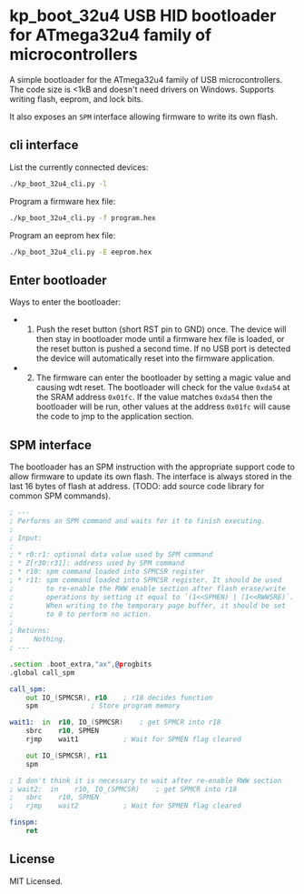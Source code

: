 
# kp_boot_32u4 USB HID bootloader for ATmega32u4 family of microcontrollers

A simple bootloader for the ATmega32u4 family of USB microcontrollers.
The code size is <1kB and doesn't need drivers on Windows.
Supports writing flash, eeprom, and lock bits.

It also exposes an `SPM` interface allowing firmware to write its own flash.

## cli interface

List the currently connected devices:
```sh
./kp_boot_32u4_cli.py -l
```

Program a firmware hex file:
```sh
./kp_boot_32u4_cli.py -f program.hex
```

Program an eeprom hex file:
```sh
./kp_boot_32u4_cli.py -E eeprom.hex
```

## Enter bootloader
Ways to enter the bootloader:

* 1. Push the reset button (short RST pin to GND) once. The device will then
  stay in bootloader mode until a firmware hex file is loaded, or the reset
  button is pushed a second time.  If no USB port is detected the device will
  automatically reset into the firmware application.
* 2. The firmware can enter the bootloader by setting a magic value and causing
  wdt reset. The bootloader will check for the value `0xda54` at the SRAM
  address `0x01fc`. If the value matches `0xda54` then the bootloader will be
  run, other values at the address `0x01fc` will cause the code to jmp to
  the application section.

## SPM interface

The bootloader has an SPM instruction with the appropriate support code to
allow firmware to update its own flash. The interface is always stored in
the last 16 bytes of flash at address. (TODO: add source code library
for common SPM commands).

```asm
; ---
; Performs an SPM command and waits for it to finish executing.
;
; Input:
;
; * r0:r1: optional data value used by SPM command
; * Z[r30:r31]: address used by SPM command
; * r10: spm command loaded into SPMCSR register
; * r11: spm command loaded into SPMCSR register. It should be used
;        to re-enable the RWW enable section after flash erase/write
;        operations by setting it equal to `(1<<SPMEN) | (1<<RWWSRE)`.
;        When writing to the temporary page buffer, it should be set
;        to 0 to perform no action.
;
; Returns:
;     Nothing.
; ---

.section .boot_extra,"ax",@progbits
.global call_spm

call_spm:
	out	IO_(SPMCSR), r10	; r18 decides function
	spm				; Store program memory

wait1:  in	r10, IO_(SPMCSR)	; get SPMCR into r18
	sbrc	r10, SPMEN
	rjmp	wait1			; Wait for SPMEN flag cleared

	out	IO_(SPMCSR), r11
	spm

; I don't think it is necessary to wait after re-enable RWW section
; wait2:  in	r10, IO_(SPMCSR)	; get SPMCR into r18
; 	sbrc	r10, SPMEN
; 	rjmp	wait2			; Wait for SPMEN flag cleared

finspm:
	ret
```

## License

MIT Licensed.
